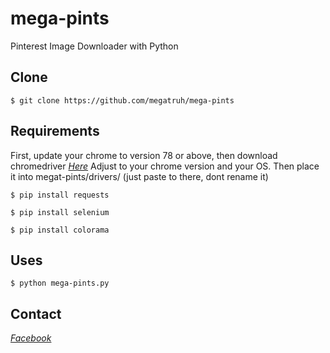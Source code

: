# mega-pints
Pinterest Image Downloader with Python
## Clone
```
$ git clone https://github.com/megatruh/mega-pints
```
## Requirements
First, update your chrome to version 78 or above, then download chromedriver *[Here](http://chromedriver.chromium.org/)* Adjust to your chrome version and your OS. Then place it into megat-pints/drivers/ (just paste to there, dont rename it)
```
$ pip install requests
```
```
$ pip install selenium
```
```
$ pip install colorama
```
## Uses
```
$ python mega-pints.py
```

## Contact
*[Facebook](https://web.facebook.com/megatruh.al)*
